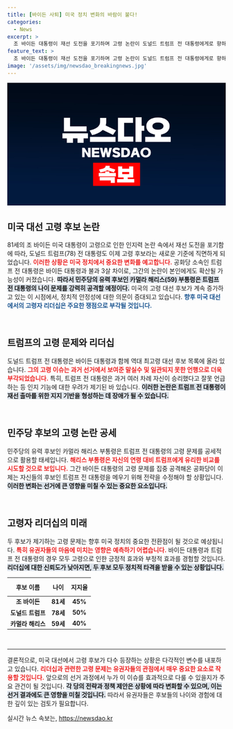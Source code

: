 ```yaml
---
title: [바이든 사퇴] 미국 정치 변화의 바람이 불다!
categories:
  - News
excerpt: >
  조 바이든 대통령이 재선 도전을 포기하며 고령 논란이 도널드 트럼프 전 대통령에게로 향하고 있다. 이제 두 후보 모두 70대에 접어들면서 미국 대선에서 고령 리더십의 진실된 평가가 시작될 전망이다.
feature_text: >
  조 바이든 대통령이 재선 도전을 포기하며 고령 논란이 도널드 트럼프 전 대통령에게로 향하고 있다. 이제 두 후보 모두 70대에 접어들면서 미국 대선에서 고령 리더십의 진실된 평가가 시작될 전망이다.
image: '/assets/img/newsdao_breakingnews.jpg'
---
```


<p><img src="/assets/img/newsdao_breakingnews.jpg" alt="flaretime 속보" /></p>

<h2 data-ke-size="size26">미국 대선 고령 후보 논란</h2>

<p data-ke-size="size16">81세의 조 바이든 미국 대통령이 고령으로 인한 인지력 논란 속에서 재선 도전을 포기함에 따라, 도널드 트럼프(78) 전 대통령도 이제 고령 후보라는 새로운 기준에 직면하게 되었습니다. <b><span style="color: #ee2323;">이러한 상황은 미국 정치에서 중요한 변화를 예고합니다.</span></b> 공화당 소속인 트럼프 전 대통령은 바이든 대통령과 불과 3살 차이로, 그간의 논란이 본인에게도 확산될 가능성이 커졌습니다. <b><span style="background-color: #21538527;">따라서 민주당의 유력 후보인 카멀라 해리스(59) 부통령은 트럼프 전 대통령의 나이 문제를 강력히 공격할 예정이다.</span></b>  미국의 고령 대선 후보가 계속 증가하고 있는 이 시점에서, 정치적 안정성에 대한 의문이 증대되고 있습니다. <b><span style="color: #1a5490;">향후 미국 대선에서의 고령자 리더십은 주요한 쟁점으로 부각될 것입니다.</span></b></p>

<p data-ke-size="size16">&nbsp;</p>

<h2 data-ke-size="size26">트럼프의 고령 문제와 리더십</h2>

<p data-ke-size="size16">도널드 트럼프 전 대통령은 바이든 대통령과 함께 역대 최고령 대선 후보 목록에 올라 있습니다. <b><span style="color: #ee2323;">그의 고령 이슈는 과거 선거에서 보여준 말실수 및 일관되지 못한 언행으로 더욱 부각되었습니다.</span></b> 특히, 트럼프 전 대통령은 과거 여러 차례 자신이 승리했다고 잘못 언급하는 등 인지 기능에 대한 우려가 제기된 바 있습니다. <b><span style="background-color: #21538527;">이러한 논란은 트럼프 전 대통령이 재선 출마를 위한 지지 기반을 형성하는 데 장애가 될 수 있습니다.</span></b></p>

<p data-ke-size="size16">&nbsp;</p>

<h2 data-ke-size="size26">민주당 후보의 고령 논란 공세</h2>

<p data-ke-size="size16">민주당의 유력 후보인 카멀라 해리스 부통령은 트럼프 전 대통령의 고령 문제를 공세적으로 활용할 태세입니다. <b><span style="color: #ee2323;">해리스 부통령은 자신의 연령 대비 트럼프에게 유리한 비교를 시도할 것으로 보입니다.</span></b>  그간 바이든 대통령의 고령 문제를 집중 공격해온 공화당이 이제는 자신들의 후보인 트럼프 전 대통령을 메우기 위해 전략을 수정해야 할 상황입니다. <b><span style="background-color: #21538527;">이러한 변화는 선거에 큰 영향을 미칠 수 있는 중요한 요소입니다.</span></b></p>

<p data-ke-size="size16">&nbsp;</p>

<h2 data-ke-size="size26">고령자 리더십의 미래</h2>

<p data-ke-size="size16">두 후보가 제기하는 고령 문제는 향후 미국 정치의 중요한 전환점이 될 것으로 예상됩니다. <b><span style="color: #ee2323;">특히 유권자들의 마음에 미치는 영향은 예측하기 어렵습니다.</span></b> 바이든 대통령과 트럼프 전 대통령의 경우 모두 고령으로 인한 긍정적 효과와 부정적 효과를 경험할 것입니다. <b><span style="background-color: #21538527;">리더십에 대한 신뢰도가 낮아지면, 두 후보 모두 정치적 타격을 받을 수 있는 상황입니다.</span></b> </p>

<p data-ke-size="size16"></p>

<table style="width: 100%; border-collapse: collapse;">
<thead>
<tr>
<th style="text-align: center; height: 35px;"><b>후보 이름</b></th>
<th style="text-align: center; height: 35px;"><b>나이</b></th>
<th style="text-align: center; height: 35px;"><b>지지율</b></th>
</tr>
</thead>
<tbody>
<tr>
<td style="text-align: center; height: 17px;"><b>조 바이든</b></td>
<td style="text-align: center; height: 17px;"><b>81세</b></td>
<td style="text-align: center; height: 17px;"><b>45%</b></td>
</tr>
<tr>
<td style="text-align: center; height: 17px;"><b>도널드 트럼프</b></td>
<td style="text-align: center; height: 17px;"><b>78세</b></td>
<td style="text-align: center; height: 17px;"><b>50%</b></td>
</tr>
<tr>
<td style="text-align: center; height: 17px;"><b>카멀라 해리스</b></td>
<td style="text-align: center; height: 17px;"><b>59세</b></td>
<td style="text-align: center; height: 17px;"><b>40%</b></td>
</tr>
</tbody>
</table>

<p data-ke-size="size16">&nbsp;</p>

<hr />

<p data-ke-size="size16">결론적으로, 미국 대선에서 고령 후보가 다수 등장하는 상황은 다각적인 변수를 내포하고 있습니다. <b><span style="color: #ee2323;">리더십과 관련한 고령 문제는 유권자들의 관점에서 매우 중요한 요소로 작용할 것입니다.</span></b> 앞으로의 선거 과정에서 누가 이 이슈를 효과적으로 다룰 수 있을지가 주요 관건이 될 것입니다. <b><span style="background-color: #21538527;">각 당의 전략과 정책 제안은 상황에 따라 변화할 수 있으며, 이는 선거 결과에도 큰 영향을 미칠 것입니다.</span></b> 따라서 유권자들은 후보들의 나이와 경험에 대한 깊이 있는 검토가 필요합니다.</p>
실시간 뉴스 속보는, <a href="https://newsdao.kr" rel="dofollow">https://newsdao.kr</a>


